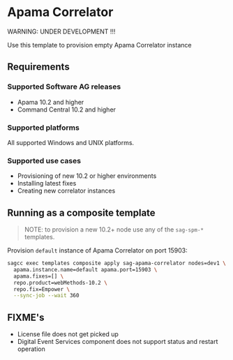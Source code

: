 # Apama Correlator

WARNING: UNDER DEVELOPMENT !!!

Use this template to provision empty Apama Correlator instance

## Requirements

### Supported Software AG releases

* Apama 10.2 and higher
* Command Central 10.2 and higher

### Supported platforms

All supported Windows and UNIX platforms.

### Supported use cases

* Provisioning of new 10.2 or higher environments
* Installing latest fixes
* Creating new correlator instances

## Running as a composite template

> NOTE: to provision a new 10.2+ node use any of the `sag-spm-*` templates.

Provision `default` instance of Apama Correlator on port 15903:

```bash
sagcc exec templates composite apply sag-apama-correlator nodes=dev1 \
  apama.instance.name=default apama.port=15903 \
  apama.fixes=[] \
  repo.product=webMethods-10.2 \
  repo.fix=Empower \
  --sync-job --wait 360
```

## FIXME's

* License file does not get picked up
* Digital Event Services component does not support status and restart operation
